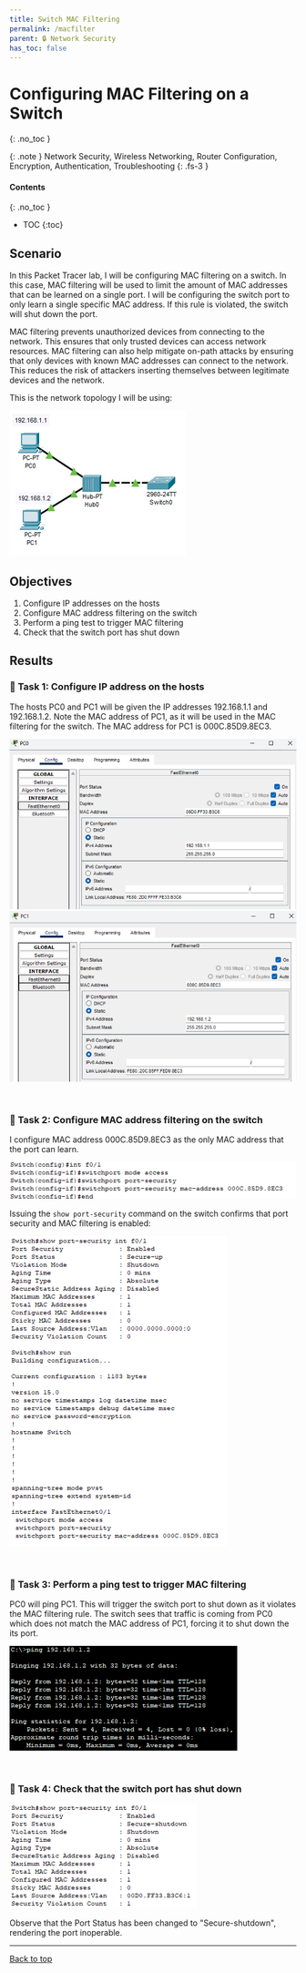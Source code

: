 ```yaml
---
title: Switch MAC Filtering
permalink: /macfilter
parent: 🔒 Network Security
has_toc: false
---
```

# Configuring MAC Filtering on a Switch
{: .no_toc }

{: .note }
Network Security, Wireless Networking, Router Configuration, Encryption, Authentication, Troubleshooting
{: .fs-3 }

#### Contents
{: .no_toc }
- TOC
{:toc}

## Scenario
In this Packet Tracer lab, I will be configuring MAC filtering on a switch. In this case, MAC filtering will be used to limit the amount of MAC addresses that can be learned on a single port. I will be configuring the switch port to only learn a single specific MAC address. If this rule is violated, the switch will shut down the port. 

MAC filtering prevents unauthorized devices from connecting to the network. This ensures that only trusted devices can access network resources. MAC filtering can also help mitigate on-path attacks by ensuring that only devices with known MAC addresses can connect to the network. This reduces the risk of attackers inserting themselves between legitimate devices and the network.

This is the network topology I will be using:

![](/assets/images/101netplus/72_macfilter/topology.png)

## Objectives

1. Configure IP addresses on the hosts
2. Configure MAC address filtering on the switch
3. Perform a ping test to trigger MAC filtering
4. Check that the switch port has shut down

## Results
### 📄 Task 1: Configure IP address on the hosts

The hosts PC0 and PC1 will be given the IP addresses 192.168.1.1 and 192.168.1.2. Note the MAC address of PC1, as it will be used in the MAC filtering for the switch. The MAC address for PC1 is 000C.85D9.8EC3.

![](/assets/images/101netplus/72_macfilter/PC0_ipconfig.png)
![](/assets/images/101netplus/72_macfilter/PC1_ipconfig.png)

<br>

### 📄 Task 2: Configure MAC address filtering on the switch

I configure MAC address 000C.85D9.8EC3 as the only MAC address that the port can learn.

![](/assets/images/101netplus/72_macfilter/switch_confmacaddress_pc1.png)

Issuing the ```show port-security``` command on the switch confirms that port security and MAC filtering is enabled:

![](/assets/images/101netplus/72_macfilter/switch_showportsec.png)

<br>

### 📄 Task 3: Perform a ping test to trigger MAC filtering

PC0 will ping PC1. This will trigger the switch port to shut down as it violates the MAC filtering rule. The switch sees that traffic is coming from PC0 which does not match the MAC address of PC1, forcing it to shut down the its port.

![](/assets/images/101netplus/72_macfilter/PC0_pingPC1.png)

<br>

### 📄 Task 4: Check that the switch port has shut down

![](/assets/images/101netplus/72_macfilter/switch_portsec_shutdown.png)

Observe that the Port Status has been changed to "Secure-shutdown", rendering the port inoperable. 

---

<a href="#top" id="back-to-top">Back to top</a>